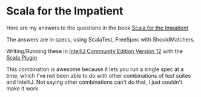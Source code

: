 # Scala for the Impatient

Here are my answers to the questions in the book [Scala for the Impatient](http://horstmann.com/scala/)

The answers are in specs, using ScalaTest, FreeSpec with ShouldMatchers.

Writing/Running these in [IntelliJ Community Edition Version 12](http://www.jetbrains.com/idea/free_java_ide.html)
with the [Scala Plugin](http://blog.jetbrains.com/scala/)

This combination is awesome because it lets you run a single spec at a time, which I've not
been able to do with other combinations of test suites and IntelliJ. Not saying other combinations
can't do that, I just couldn't make it work.
